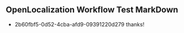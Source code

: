 ## OpenLocalization Workflow Test MarkDown
* 2b60fbf5-0d52-4cba-afd9-09391220d279 thanks!

<!--HONumber=Aug16_HO3-->


